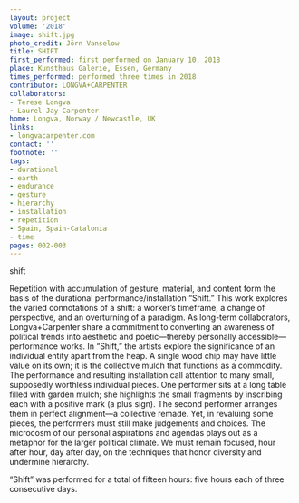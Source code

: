 ```yaml
---
layout: project
volume: '2018'
image: shift.jpg
photo_credit: Jörn Vanselow
title: SHIFT
first_performed: first performed on January 10, 2018
place: Kunsthaus Galerie, Essen, Germany
times_performed: performed three times in 2018
contributor: LONGVA+CARPENTER
collaborators:
- Terese Longva
- Laurel Jay Carpenter
home: Longva, Norway / Newcastle, UK
links:
- longvacarpenter.com
contact: ''
footnote: ''
tags:
- durational
- earth
- endurance
- gesture
- hierarchy
- installation
- repetition
- Spain, Spain-Catalonia
- time
pages: 002-003
---
```




shift

Repetition with accumulation of gesture, material, and content form the basis of the durational performance/installation “Shift.” This work explores the varied connotations of a shift: a worker’s timeframe, a change of perspective, and an overturning of a paradigm. As long-term collaborators, Longva+Carpenter share a commitment to converting an awareness of political trends into aesthetic and poetic—thereby personally accessible—performance works. In “Shift,” the artists explore the significance of an individual entity apart from the heap. A single wood chip may have little value on its own; it is the collective mulch that functions as a commodity. The performance and resulting installation call attention to many small, supposedly worthless individual pieces. One performer sits at a long table filled with garden mulch; she highlights the small fragments by inscribing each with a positive mark (a plus sign). The second performer arranges them in perfect alignment—a collective remade. Yet, in revaluing some pieces, the performers must still make judgements and choices. The microcosm of our personal aspirations and agendas plays out as a metaphor for the larger political climate. We must remain focused, hour after hour, day after day, on the techniques that honor diversity and undermine hierarchy.

“Shift” was performed for a total of fifteen hours: five hours each of three consecutive days.
